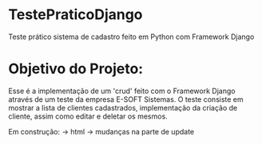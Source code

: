 # TestePraticoDjango
Teste prático sistema de cadastro feito em Python com Framework Django

# Objetivo do Projeto:
Esse é a implementação de um 'crud' feito com o Framework Django através de um teste da empresa E-SOFT Sistemas. 
O teste consiste em mostrar a lista de clientes cadastrados,
implementação da criação de cliente, assim como editar e deletar os mesmos.

Em construção:
-> html
-> mudanças na parte de update
